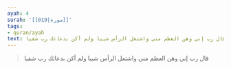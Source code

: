 ```yaml
---
ayah: 4
surah: '[[019|سورة]]'
tags:
- quran/ayah
text: قال رب إني وهن العظم مني واشتعل الرأس شيبا ولم أكن بدعائك رب شقيا
---
```

> قال رب إني وهن العظم مني واشتعل الرأس شيبا ولم أكن بدعائك رب شقيا
